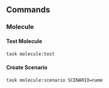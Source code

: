<!-- Space: AnsibleRoleAuthorization -->
<!-- Parent: Project -->
<!-- Title: Commands -->

<!-- Label: AnsibleRoleAuthorization -->
<!-- Label: Project -->
<!-- Label: Commands -->
<!-- Include: docs/disclaimer.md -->
<!-- Include: ac:toc -->

## Commands

### Molecule

#### Test Molecule

```bash
task molecule:test
```

#### Create Scenario

```bash
task molecule:scenario SCENARIO=name
```
